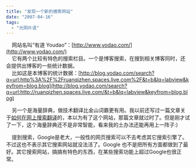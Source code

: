 ```yaml
---
title: "发现一个新的搜索网站"
date: "2007-04-16"
tags: 
  - "光阴片语"
---
```


    网站名叫“有道 Youdao”：[http://www.yodao.com/](http://www.yodao.com/)  
    它有两个比较有特色的搜索栏目。一个是博客搜索，在搜到相关博客同时，还会提供出博客的一些统计数据。  
    比如这是本博客的统计数据：[http://blog.yodao.com/search?q=url:http%3A%2F%2Fruanqizhen.spaces.live.com%2F&t=b&lq=labview&keyfrom=blog.blog](http://blog.yodao.com/search?q=url:http://ruanqizhen.spaces.live.com/&t=b&lq=labview&keyfrom=blog.blog)

    另一个是海量辞典，做技术翻译比金山词霸更有用。我以前还写过一篇文章关于[如何在网上搜索翻译](http://ruanqizhen.spaces.live.com/blog/cns!5852D4F797C53FB6!1014.entry)的，本以为有了这个网站，那篇文章就过时了。但是刚才试了一下，这个海量辞典还不是非常智能，看来我的土办法还能再用上一阵子:)

    提到搜索，Google是老大，一般性的网页搜索可以不去考虑其它搜索引擎了。不过这也不表示其它搜索网站就没法活了。Google 也不是把所有方面都做到了最好。其它搜索网站，搞搞有特色的东西，在某些搜索功能上超过Google也很正常。
